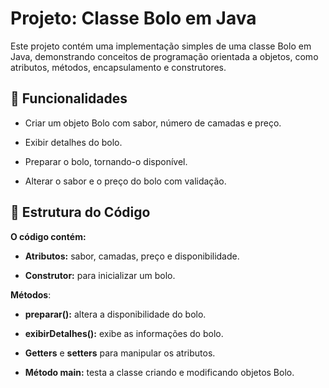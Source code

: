 # Projeto: Classe Bolo em Java

Este projeto contém uma implementação simples de uma classe Bolo em Java, demonstrando conceitos de programação orientada a objetos, como atributos, métodos, encapsulamento e construtores.

## 📌 Funcionalidades

* Criar um objeto Bolo com sabor, número de camadas e preço.

* Exibir detalhes do bolo.

* Preparar o bolo, tornando-o disponível.

* Alterar o sabor e o preço do bolo com validação.

## 📁 Estrutura do Código

**O código contém:**

* **Atributos:** sabor, camadas, preço e disponibilidade.

* **Construtor:** para inicializar um bolo.

**Métodos**:

* **preparar():** altera a disponibilidade do bolo.

* **exibirDetalhes():** exibe as informações do bolo.

* **Getters** e **setters** para manipular os atributos.

* **Método main:** testa a classe criando e modificando objetos Bolo.

